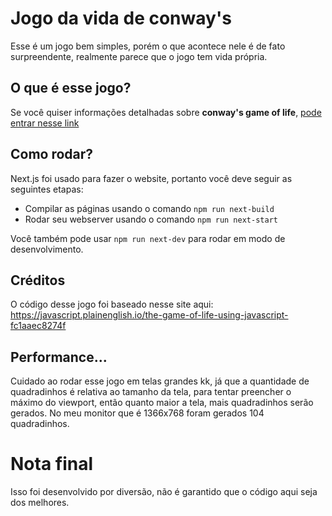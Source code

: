 # Jogo da vida de conway's
Esse é um jogo bem simples, porém o que acontece nele é de fato surpreendente, realmente parece que o jogo tem vida própria.

## O que é esse jogo?
Se você quiser informações detalhadas sobre **conway's game of life**, [pode entrar nesse link](https://pt.wikipedia.org/wiki/Jogo_da_vida)

## Como rodar?
Next.js foi usado para fazer o website, portanto você deve seguir as seguintes etapas:
- Compilar as páginas usando o comando `npm run next-build`
- Rodar seu webserver usando o comando `npm run next-start`

Você também pode usar `npm run next-dev` para rodar em modo de desenvolvimento.

## Créditos
O código desse jogo foi baseado nesse site aqui: https://javascript.plainenglish.io/the-game-of-life-using-javascript-fc1aaec8274f

## Performance...
Cuidado ao rodar esse jogo em telas grandes kk, já que a quantidade de quadradinhos é relativa ao tamanho da tela, para tentar preencher o máximo do viewport, então quanto maior a tela, mais quadradinhos serão gerados.
No meu monitor que é 1366x768 foram gerados 104 quadradinhos.

# Nota final
Isso foi desenvolvido por diversão, não é garantido que o código aqui seja dos melhores.